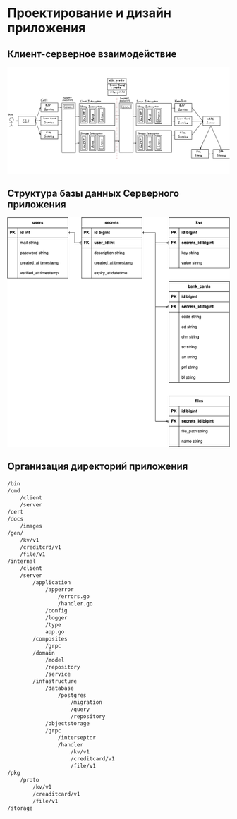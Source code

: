 # Проектирование и дизайн приложения
## Клиент-серверное взаимодействие
![Взаимодействие Клиент-Сервер](images/client-server-structure-2.png)

## Структура базы данных Серверного приложения
![Структура базы данных](images/db-structure.drawio.png)

## Организация директорий приложения
```
/bin
/cmd
    /client
    /server
/cert
/docs
    /images
/gen/
    /kv/v1
    /creditcrd/v1
    /file/v1
/internal
    /client
    /server
        /application
            /apperror
                /errors.go
                /handler.go
            /config
            /logger
            /type
            app.go
        /composites
            /grpc
        /domain
            /model
            /repository
            /service
        /infastructure
            /database
                /postgres
                    /migration
                    /query
                    /repository
            /objectstorage
            /grpc
                /interseptor
                /handler
                    /kv/v1
                    /creditcard/v1
                    /file/v1
/pkg
    /proto
        /kv/v1
        /creaditcard/v1
        /file/v1
/storage
```